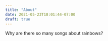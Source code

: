 ```yaml
---
title: "About"
date: 2021-05-23T18:01:44-07:00
draft: true
---
```


Why are there so many songs about rainbows?
